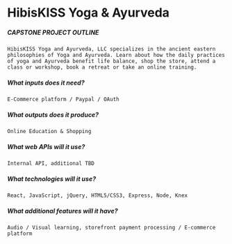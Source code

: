 # HibisKISS Yoga & Ayurveda

##### CAPSTONE PROJECT OUTLINE
	HibisKISS Yoga and Ayurveda, LLC specializes in the ancient eastern philosophies of Yoga and Ayurveda. Learn about how the daily practices of yoga and Ayurveda benefit life balance, shop the store, attend a class or workshop, book a retreat or take an online training.
##### What inputs does it need?
	E-Commerce platform / Paypal / OAuth
##### What outputs does it produce?
	Online Education & Shopping
##### What web APIs will it use?
	Internal API, additional TBD
##### What technologies will it use?
	React, JavaScript, jQuery, HTML5/CSS3, Express, Node, Knex
##### What additional features will it have?
	Audio / Visual learning, storefront payment processing / E-commerce platform
